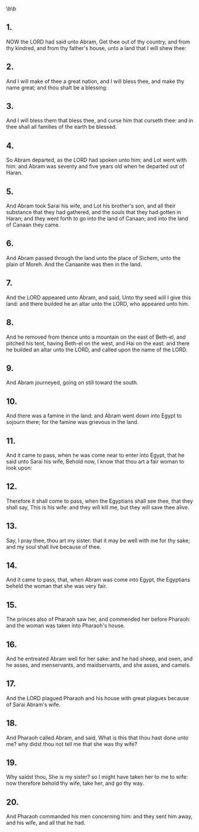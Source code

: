 \b\b
## 1.
NOW the LORD had said unto Abram, Get thee out of thy country, and from thy kindred, and from thy father's house, unto a land that I will shew thee:
## 2.
And I will make of thee a great nation, and I will bless thee, and make thy name great; and thou shalt be a blessing:
## 3.
And I will bless them that bless thee, and curse him that curseth thee: and in thee shall all families of the earth be blessed.
## 4.
So Abram departed, as the LORD had spoken unto him; and Lot went with him: and Abram was seventy and five years old when he departed out of Haran.
## 5.
And Abram took Sarai his wife, and Lot his brother's son, and all their substance that they had gathered, and the souls that they had gotten in Haran; and they went forth to go into the land of Canaan; and into the land of Canaan they came.
## 6.
And Abram passed through the land unto the place of Sichem, unto the plain of Moreh.  And the Canaanite was then in the land.
## 7.
And the LORD appeared unto Abram, and said, Unto thy seed will I give this land: and there builded he an altar unto the LORD, who appeared unto him.
## 8.
And he removed from thence unto a mountain on the east of Beth-el, and pitched his tent, having Beth-el on the west, and Hai on the east: and there he builded an altar unto the LORD, and called upon the name of the LORD.
## 9.
And Abram journeyed, going on still toward the south.
## 10.
And there was a famine in the land: and Abram went down into Egypt to sojourn there; for the famine was grievous in the land.
## 11.
And it came to pass, when he was come near to enter into Egypt, that he said unto Sarai his wife, Behold now, I know that thou art a fair woman to look upon:
## 12.
Therefore it shall come to pass, when the Egyptians shall see thee, that they shall say, This is his wife: and they will kill me, but they will save thee alive.
## 13.
Say, I pray thee, thou art my sister: that it may be well with me for thy sake; and my soul shall live because of thee.
## 14.
And it came to pass, that, when Abram was come into Egypt, the Egyptians beheld the woman that she was very fair.
## 15.
The princes also of Pharaoh saw her, and commended her before Pharaoh: and the woman was taken into Pharaoh's house.
## 16.
And he entreated Abram well for her sake: and he had sheep, and oxen, and he asses, and menservants, and maidservants, and she asses, and camels.
## 17.
And the LORD plagued Pharaoh and his house with great plagues because of Sarai Abram's wife.
## 18.
And Pharaoh called Abram, and said, What is this that thou hast done unto me?  why didst thou not tell me that she was thy wife?
## 19.
Why saidst thou, She is my sister?  so I might have taken her to me to wife: now therefore behold thy wife, take her, and go thy way.
## 20.
And Pharaoh commanded his men concerning him: and they sent him away, and his wife, and all that he had.
